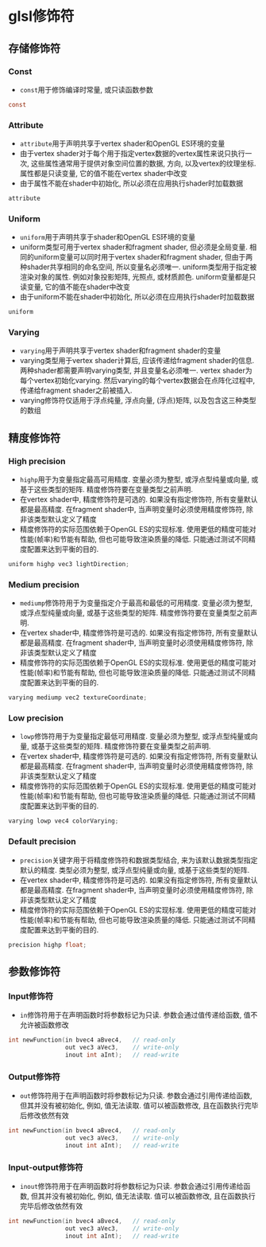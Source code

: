 # glsl修饰符

## 存储修饰符

### Const

* `const`用于修饰编译时常量, 或只读函数参数

```c
const
```

### Attribute

* `attribute`用于声明共享于vertex shader和OpenGL ES环境的变量
* 由于vertex shader对于每个用于指定vertex数据的vertex属性来说只执行一次, 这些属性通常用于提供对象空间位置的数据, 方向, 以及vertex的纹理坐标. 属性都是只读变量, 它的值不能在vertex shader中改变
* 由于属性不能在shader中初始化, 所以必须在应用执行shader时加载数据

```c
attribute
```

### Uniform

* `uniform`用于声明共享于shader和OpenGL ES环境的变量
* uniform类型可用于vertex shader和fragment shader, 但必须是全局变量. 相同的uniform变量可以同时用于vertex shader和fragment shader, 但由于两种shader共享相同的命名空间, 所以变量名必须唯一. uniform类型用于指定被渲染对象的属性. 例如对象投影矩阵, 光照点, 或材质颜色. uniform变量都是只读变量, 它的值不能在shader中改变
* 由于uniform不能在shader中初始化, 所以必须在应用执行shader时加载数据

```c
uniform
```

### Varying

* `varying`用于声明共享于vertex shader和fragment shader的变量
* varying类型用于vertex shader计算后, 应该传递给fragment shader的信息. 两种shader都需要声明varying类型, 并且变量名必须唯一. vertex shader为每个vertex初始化varying. 然后varying的每个vertex数据会在点阵化过程中, 传递给fragment shader之前被插入.
* varying修饰符仅适用于浮点纯量, 浮点向量, (浮点)矩阵, 以及包含这三种类型的数组


## 精度修饰符

### High precision

* `highp`用于为变量指定最高可用精度. 变量必须为整型, 或浮点型纯量或向量, 或基于这些类型的矩阵. 精度修饰符要在变量类型之前声明.
* 在vertex shader中, 精度修饰符是可选的. 如果没有指定修饰符, 所有变量默认都是最高精度. 在fragment shader中, 当声明变量时必须使用精度修饰符, 除非该类型默认定义了精度
* 精度修饰符的实际范围依赖于OpenGL ES的实现标准. 使用更低的精度可能对性能(帧率)和节能有帮助, 但也可能导致渲染质量的降低. 只能通过测试不同精度配置来达到平衡的目的.

```c
uniform highp vec3 lightDirection;
```

### Medium precision

* `mediump`修饰符用于为变量指定介于最高和最低的可用精度. 变量必须为整型, 或浮点型纯量或向量, 或基于这些类型的矩阵. 精度修饰符要在变量类型之前声明.
* 在vertex shader中, 精度修饰符是可选的. 如果没有指定修饰符, 所有变量默认都是最高精度. 在fragment shader中, 当声明变量时必须使用精度修饰符, 除非该类型默认定义了精度
* 精度修饰符的实际范围依赖于OpenGL ES的实现标准. 使用更低的精度可能对性能(帧率)和节能有帮助, 但也可能导致渲染质量的降低. 只能通过测试不同精度配置来达到平衡的目的.

```c
varying mediump vec2 textureCoordinate;
```

### Low precision

* `lowp`修饰符用于为变量指定最低可用精度. 变量必须为整型, 或浮点型纯量或向量, 或基于这些类型的矩阵. 精度修饰符要在变量类型之前声明.
* 在vertex shader中, 精度修饰符是可选的. 如果没有指定修饰符, 所有变量默认都是最高精度. 在fragment shader中, 当声明变量时必须使用精度修饰符, 除非该类型默认定义了精度
* 精度修饰符的实际范围依赖于OpenGL ES的实现标准. 使用更低的精度可能对性能(帧率)和节能有帮助, 但也可能导致渲染质量的降低. 只能通过测试不同精度配置来达到平衡的目的.

```c
varying lowp vec4 colorVarying;
```

### Default precision

* `precision`关键字用于将精度修饰符和数据类型结合, 来为该默认数据类型指定默认的精度. 类型必须为整型, 或浮点型纯量或向量, 或基于这些类型的矩阵.
* 在vertex shader中, 精度修饰符是可选的. 如果没有指定修饰符, 所有变量默认都是最高精度. 在fragment shader中, 当声明变量时必须使用精度修饰符, 除非该类型默认定义了精度
* 精度修饰符的实际范围依赖于OpenGL ES的实现标准. 使用更低的精度可能对性能(帧率)和节能有帮助, 但也可能导致渲染质量的降低. 只能通过测试不同精度配置来达到平衡的目的.

```c
precision highp float;
```


## 参数修饰符

### Input修饰符

* `in`修饰符用于在声明函数时将参数标记为只读. 参数会通过值传递给函数, 值不允许被函数修改

```c
int newFunction(in bvec4 aBvec4,   // read-only
                out vec3 aVec3,    // write-only
                inout int aInt);   // read-write
```

### Output修饰符

* `out`修饰符用于在声明函数时将参数标记为只读. 参数会通过引用传递给函数, 但其并没有被初始化, 例如, 值无法读取. 值可以被函数修改, 且在函数执行完毕后修改依然有效

```c
int newFunction(in bvec4 aBvec4,   // read-only
                out vec3 aVec3,    // write-only
                inout int aInt);   // read-write
```

### Input-output修饰符

* `inout`修饰符用于在声明函数时将参数标记为只读. 参数会通过引用传递给函数, 但其并没有被初始化, 例如, 值无法读取. 值可以被函数修改, 且在函数执行完毕后修改依然有效

```c
int newFunction(in bvec4 aBvec4,   // read-only
                out vec3 aVec3,    // write-only
                inout int aInt);   // read-write
```
